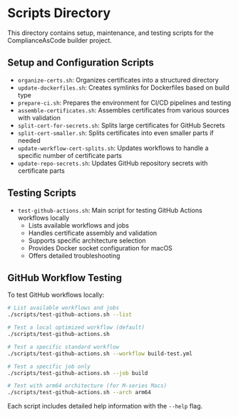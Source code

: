 # Scripts Directory

This directory contains setup, maintenance, and testing scripts for the ComplianceAsCode builder project.

## Setup and Configuration Scripts

- `organize-certs.sh`: Organizes certificates into a structured directory
- `update-dockerfiles.sh`: Creates symlinks for Dockerfiles based on build type
- `prepare-ci.sh`: Prepares the environment for CI/CD pipelines and testing
- `assemble-certificates.sh`: Assembles certificates from various sources with validation
- `split-cert-for-secrets.sh`: Splits large certificates for GitHub Secrets
- `split-cert-smaller.sh`: Splits certificates into even smaller parts if needed
- `update-workflow-cert-splits.sh`: Updates workflows to handle a specific number of certificate parts
- `update-repo-secrets.sh`: Updates GitHub repository secrets with certificate parts

## Testing Scripts

- `test-github-actions.sh`: Main script for testing GitHub Actions workflows locally
  - Lists available workflows and jobs
  - Handles certificate assembly and validation
  - Supports specific architecture selection
  - Provides Docker socket configuration for macOS
  - Offers detailed troubleshooting

## GitHub Workflow Testing

To test GitHub workflows locally:

```bash
# List available workflows and jobs
./scripts/test-github-actions.sh --list

# Test a local optimized workflow (default)
./scripts/test-github-actions.sh

# Test a specific standard workflow
./scripts/test-github-actions.sh --workflow build-test.yml

# Test a specific job only
./scripts/test-github-actions.sh --job build

# Test with arm64 architecture (for M-series Macs)
./scripts/test-github-actions.sh --arch arm64
```

Each script includes detailed help information with the `--help` flag.
